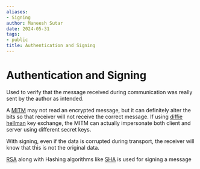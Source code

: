 ```yaml
---
aliases:
- Signing
author: Maneesh Sutar
date: 2024-05-31
tags:
- public
title: Authentication and Signing
---
```


# Authentication and Signing

Used to verify that the message received during communication was really sent by the author as intended.

A [MITM](mitm.md) may not read an encrypted message, but it can definitely alter the bits so that receiver will not receive the correct message.
If using [diffie hellman](DH.md) key exchange, the MITM can actually impersonate both client and server using different secret keys.

With signing, even if the data is corrupted during transport, the receiver will know that this is not the original data.

[RSA](rsa.md) along with Hashing algorithms like [SHA](sha.md) is used for signing a message
